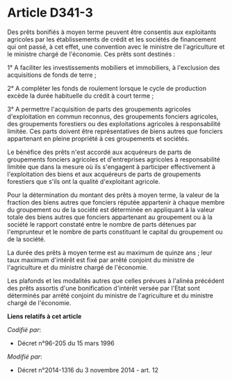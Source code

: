 # Article D341-3

Des prêts bonifiés à moyen terme peuvent être consentis aux exploitants agricoles par les  établissements de crédit et les
sociétés de financement qui ont passé, à cet effet, une convention avec le ministre de l'agriculture et le ministre chargé de
l'économie. Ces prêts sont destinés : 

1° A faciliter les investissements mobiliers et immobiliers, à l'exclusion des acquisitions de fonds de terre ; 

2° A compléter les fonds de roulement lorsque le cycle de production excède la durée habituelle du crédit à court terme ; 

3° A permettre l'acquisition de parts des groupements agricoles d'exploitation en commun reconnus, des groupements fonciers
agricoles, des groupements forestiers ou des exploitations agricoles à responsabilité limitée. Ces parts doivent être
représentatives de biens autres que fonciers appartenant en pleine propriété à ces groupements et sociétés. 

Le bénéfice des prêts n'est accordé aux acquéreurs de parts de groupements fonciers agricoles et d'entreprises agricoles à
responsabilité limitée que dans la mesure où ils s'engagent à participer effectivement à l'exploitation des biens et aux
acquéreurs de parts de groupements forestiers que s'ils ont la qualité d'exploitant agricole. 

Pour la détermination du montant des prêts à moyen terme, la valeur de la fraction des biens autres que fonciers réputée
appartenir à chaque membre du groupement ou de la société est déterminée en appliquant à la valeur totale des biens autres
que fonciers appartenant au groupement ou à la société le rapport constaté entre le nombre de parts détenues par l'emprunteur
et le nombre de parts constituant le capital du groupement ou de la société. 

La durée des prêts à moyen terme est au maximum de quinze ans ; leur taux maximum d'intérêt est fixé par arrêté conjoint du
ministre de l'agriculture et du ministre chargé de l'économie. 

Les plafonds et les modalités autres que celles prévues à l'alinéa précédent des prêts assortis d'une bonification d'intérêt
versée par l'Etat sont déterminés par arrêté conjoint du ministre de l'agriculture et du ministre chargé de l'économie.

**Liens relatifs à cet article**

_Codifié par_:

  - Décret n°96-205 du 15 mars 1996

_Modifié par_:

  - Décret n°2014-1316 du 3 novembre 2014 - art. 12

